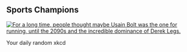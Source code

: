 ## Sports Champions
[![For a long time, people thought maybe Usain Bolt was the one for running, until the 2090s and the incredible dominance of Derek Legs.](https://imgs.xkcd.com/comics/sports_champions.png)](https://xkcd.com/2022/ "For a long time, people thought maybe Usain Bolt was the one for running, until the 2090s and the incredible dominance of Derek Legs.")

Your daily random xkcd
